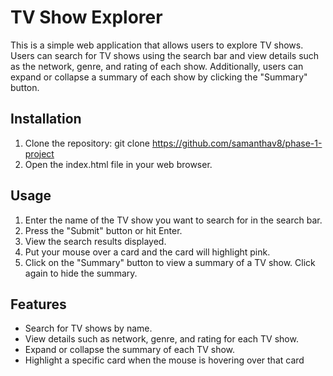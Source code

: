 # TV Show Explorer

This is a simple web application that allows users to explore TV shows. Users can search for TV shows using the search bar and view details such as the network, genre, and rating of each show. Additionally, users can expand or collapse a summary of each show by clicking the "Summary" button. 

## Installation

1. Clone the repository:
    git clone https://github.com/samanthav8/phase-1-project
2. Open the index.html file in your web browser.

## Usage

1. Enter the name of the TV show you want to search for in the search bar.
2. Press the "Submit" button or hit Enter.
3. View the search results displayed. 
4. Put your mouse over a card and the card will highlight pink. 
5. Click on the "Summary" button to view a summary of a TV show. Click again to hide the summary.

## Features

- Search for TV shows by name.
- View details such as network, genre, and rating for each TV show.
- Expand or collapse the summary of each TV show.
- Highlight a specific card when the mouse is hovering over that card
